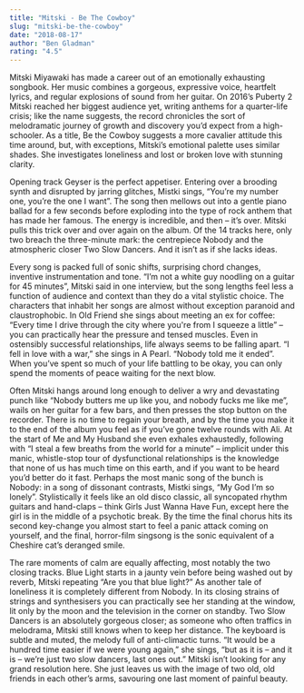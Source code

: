 ```yaml
---
title: "Mitski - Be The Cowboy"
slug: "mitski-be-the-cowboy"
date: "2018-08-17"
author: "Ben Gladman"
rating: "4.5"
---
```


Mitski Miyawaki has made a career out of an emotionally exhausting songbook. Her music combines a gorgeous, expressive voice, heartfelt lyrics, and regular explosions of sound from her guitar. On 2016’s Puberty 2 Mitski reached her biggest audience yet, writing anthems for a quarter-life crisis; like the name suggests, the record chronicles the sort of melodramatic journey of growth and discovery you’d expect from a high-schooler. As a title, Be the Cowboy suggests a more cavalier attitude this time around, but, with exceptions, Mitski’s emotional palette uses similar shades. She investigates loneliness and lost or broken love with stunning clarity.

Opening track Geyser is the perfect appetiser. Entering over a brooding synth and disrupted by jarring glitches, Mistki sings, “You’re my number one, you’re the one I want”. The song then mellows out into a gentle piano ballad for a few seconds before exploding into the type of rock anthem that has made her famous. The energy is incredible, and then – it’s over. Mitski pulls this trick over and over again on the album. Of the 14 tracks here, only two breach the three-minute mark: the centrepiece Nobody and the atmospheric closer Two Slow Dancers. And it isn’t as if she lacks ideas.

Every song is packed full of sonic shifts, surprising chord changes, inventive instrumentation and tone. “I’m not a white guy noodling on a guitar for 45 minutes”, Mitski said in one interview, but the song lengths feel less a function of audience and context than they do a vital stylistic choice. The characters that inhabit her songs are almost without exception paranoid and claustrophobic. In Old Friend she sings about meeting an ex for coffee: “Every time I drive through the city where you're from I squeeze a little” – you can practically hear the pressure and tensed muscles. Even in ostensibly successful relationships, life always seems to be falling apart. “I fell in love with a war,” she sings in A Pearl. “Nobody told me it ended”. When you’ve spent so much of your life battling to be okay, you can only spend the moments of peace waiting for the next blow.

Often Mitski hangs around long enough to deliver a wry and devastating punch like “Nobody butters me up like you, and nobody fucks me like me”, wails on her guitar for a few bars, and then presses the stop button on the recorder. There is no time to regain your breath, and by the time you make it to the end of the album you feel as if you’ve gone twelve rounds with Ali. At the start of Me and My Husband she even exhales exhaustedly, following with “I steal a few breaths from the world for a minute” – implicit under this manic, whistle-stop tour of dysfunctional relationships is the knowledge that none of us has much time on this earth, and if you want to be heard you’d better do it fast. Perhaps the most manic song of the bunch is Nobody: in a song of dissonant contrasts, Mistki sings, “My God I’m so lonely”. Stylistically it feels like an old disco classic, all syncopated rhythm guitars and hand-claps – think Girls Just Wanna Have Fun, except here the girl is in the middle of a psychotic break. By the time the final chorus hits its second key-change you almost start to feel a panic attack coming on yourself, and the final, horror-film singsong is the sonic equivalent of a Cheshire cat’s deranged smile.

The rare moments of calm are equally affecting, most notably the two closing tracks. Blue Light starts in a jaunty vein before being washed out by reverb, Mitski repeating “Are you that blue light?” As another tale of loneliness it is completely different from Nobody. In its closing strains of strings and synthesisers you can practically see her standing at the window, lit only by the moon and the television in the corner on standby. Two Slow Dancers is an absolutely gorgeous closer; as someone who often traffics in melodrama, Mitski still knows when to keep her distance. The keyboard is subtle and muted, the melody full of anti-climactic turns. “It would be a hundred time easier if we were young again,” she sings, “but as it is – and it is – we’re just two slow dancers, last ones out.” Mitski isn’t looking for any grand resolution here. She just leaves us with the image of two old, old friends in each other’s arms, savouring one last moment of painful beauty.
